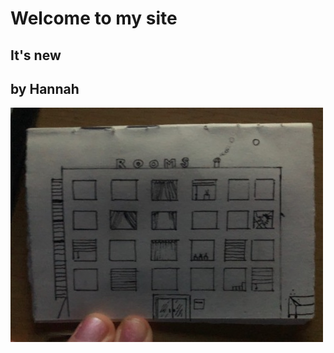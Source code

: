 <!DOCTYPE html>
<html lang="en">

<head>
    <meta charset="UTF-8">
    <meta name="viewport" content="width=device-width, initial-scale=1.0">
    <title>hanworld</title>
    <link rel="stylesheet" href="./style.css" />
</head>

<body id ="main">
    <h1> Welcome to my site</h1>
    <h2>It's new</h2>
    <h2>by Hannah</h2>
    <img src="./pictures/rooms.jpg"
</body>

</html>